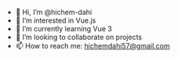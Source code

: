 - 👋 Hi, I’m @hichem-dahi
- 👀 I’m interested in Vue.js
- 🌱 I’m currently learning Vue 3
- 💞️ I’m looking to collaborate on projects
- 📫 How to reach me: hichemdahi57@gmail.com

<!---
hichem-dahi/hichem-dahi is a ✨ special ✨ repository because its `README.md` (this file) appears on your GitHub profile.
You can click the Preview link to take a look at your changes.
--->
